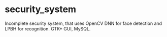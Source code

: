 # security_system
Incomplete security system, that uses OpenCV DNN for face detection and LPBH for recognition. GTK+ GUI, MySQL.
